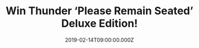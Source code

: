 ---
campaign-uuid: "c-08dde7c9-1d88-41ed-98d8-63ae746f597a"
type: "Competition"
category: "Music"
date: "2019-02-14T09:00:00.000Z"
end-date: "2019-03-14T23:59:00.000Z"
disable-form: false
is_promoted: false
has_entry_page: true
title: "Win Thunder ‘Please Remain Seated’ Deluxe Edition!"
competition-description: "<p>In celebration of their 30th anniversary Thunder revisit\
  \ and reinterpret a selection of their finest songs in a way you’ve never heard\
  \ them before. ‘Please Remain Seated’ is the sound of a band taking a strange journey\
  \ into their own music, but also distilling thirty years of playing together in\
  \ order to create something truly compelling, taking in flavours of rock, blues,\
  \ jazz and soul along the way.</p>\r\n<p>We are giving away Thunder ‘Please Remain\
  \ Seated’ Deluxe Edition to one of our lucky members to win and listen this amazing\
  \ compilation of their best songs. Want it? Click below for a chance to win.</p>"
hero-header: "Win Thunder ‘Please Remain Seated’ Deluxe Edition!"
terms-confirmation: "N/A"
banner-img: "https://assets.expresslyapp.com/asset-9497da16-123a-408f-bbb8-a543b8044c69.jpg"
logo-left-href: "aaa.nme.com"
logo-left-image: "https://assets.expresslyapp.com/asset-6d49db97-4d7e-459e-96fc-d821ad09883f.jpg"
logo-left-title: "NME AAA"
bg-image-hero: "https://assets.expresslyapp.com/asset-946bf57f-05b1-4ca6-9b24-cfa8cb3d0fda.jpg"
bg-image-first: "https://assets.expresslyapp.com/asset-fabf34a5-f66e-40fe-8e03-3b4912944811.jpg"
section1-content: "<p>Since forming in 1989, Thunder have notched up twenty Top Fifty\
  \ singles, 2 gold albums, and cultivated a reputation as consummate live performers.\
  \ Their last album – 2017’s ‘Rip It Up’ – hit number 3 in the UK album charts, giving\
  \ the band their highest chart placing in 22 years. In celebration of their 30th\
  \ anniversary Thunder revisit and reinterpret a selection of their finest songs\
  \ in a way you’ve never heard them before.</p>\r\n<p>‘Please Remain Seated’ is the\
  \ sound of a band taking a strange journey into their own music, but also distilling\
  \ thirty years of playing together in order to create something truly compelling,\
  \ taking in flavours of rock, blues, jazz and soul along the way. Includes the hits\
  \ – ‘She’s So Fine’ and ‘Low Life In High Places’.</p>\r\n<p>Enter the form below\
  \ for a chance to win. Welcome to the delicate sound of Thunder...</p>"
entry-title: "Win Thunder ‘Please Remain Seated’ Deluxe Edition!"
entry-content: "Enter the draw to win Thunder ‘Please Remain Seated’ Deluxe Edition\
  \ by completing the form below before 23:59 on 14th March 2019."
has-winner: false
prize-description: "Thunder ‘Please Remain Seated’ Deluxe Edition."
special-conditions: "Multiple entries are allowed up to one every day\r\nThis competition\
  \ is also available on: http://club.expressly.io/competitons/\r\nthunder-please-remain-seated-deluxe-giveaway"
country-restrictions:
- "GB"
---